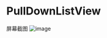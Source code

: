 PullDownListView
================
屏幕截图
![image](https://github.com/guojunyi/PullDownListView/tree/master/PullDownListView/screenshot/aaa.gif)
